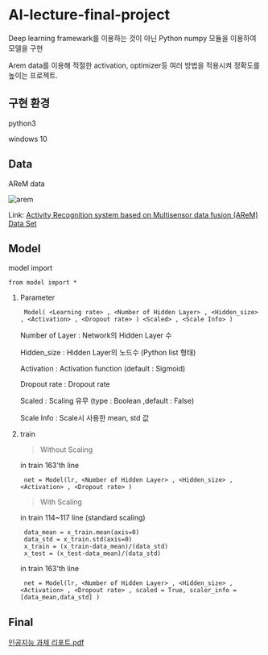 # AI-lecture-final-project

Deep learning framewark를 이용하는 것이 아닌 Python numpy 모듈을 이용하여 모델을 구현

Arem data를 이용해 적절한 activation, optimizer등 여러 방법을 적용시켜 정확도를 높이는 프로젝트.

구현 환경
--------

python3 

windows 10

Data
----

AReM data

![arem](https://user-images.githubusercontent.com/60774392/99532090-1adff080-29e7-11eb-844a-6ed63dfce874.PNG)

Link: [Activity Recognition system based on Multisensor data fusion (AReM) Data Set][datasetlink]

[datasetlink]: https://archive.ics.uci.edu/ml/datasets/Activity+Recognition+system+based+on+Multisensor+data+fusion+(AReM)

Model
------
model import

    from model import *
  
1. Parameter

        Model( <Learning rate> , <Number of Hidden Layer> , <Hidden_size> , <Activation> , <Dropout rate> ) <Scaled> , <Scale Info> )
 
    Number of Layer : Network의 Hidden Layer 수

    Hidden_size : Hidden Layer의 노드수 (Python list 형태)

    Activation : Activation function (default : Sigmoid)

    Dropout rate : Dropout rate

    Scaled : Scaling 유무 (type : Boolean ,default : False)

    Scale Info : Scale시 사용한 mean, std 값

2. train

   >Without Scaling
    
   in train 163'th line
    
        net = Model(lr, <Number of Hidden Layer> , <Hidden_size> , <Activation> , <Dropout rate> )
    
   >With Scaling
    
   in train 114~117 line (standard scaling)
    
        data_mean = x_train.mean(axis=0) 
        data_std = x_train.std(axis=0)
        x_train = (x_train-data_mean)/(data_std)
        x_test = (x_test-data_mean)/(data_std)
        
   in train 163'th line
    
        net = Model(lr, <Number of Hidden Layer> , <Hidden_size> , <Activation> , <Dropout rate> , scaled = True, scaler_info = [data_mean,data_std] )

Final
------

[인공지능 과제 리포트.pdf][link]

[link]: https://github.com/hsl323/AI-lecture-final-project/blob/main/%EC%9D%B8%EA%B3%B5%EC%A7%80%EB%8A%A5%20%EA%B3%BC%EC%A0%9C%20%EB%A6%AC%ED%8F%AC%ED%8A%B8.pdf
